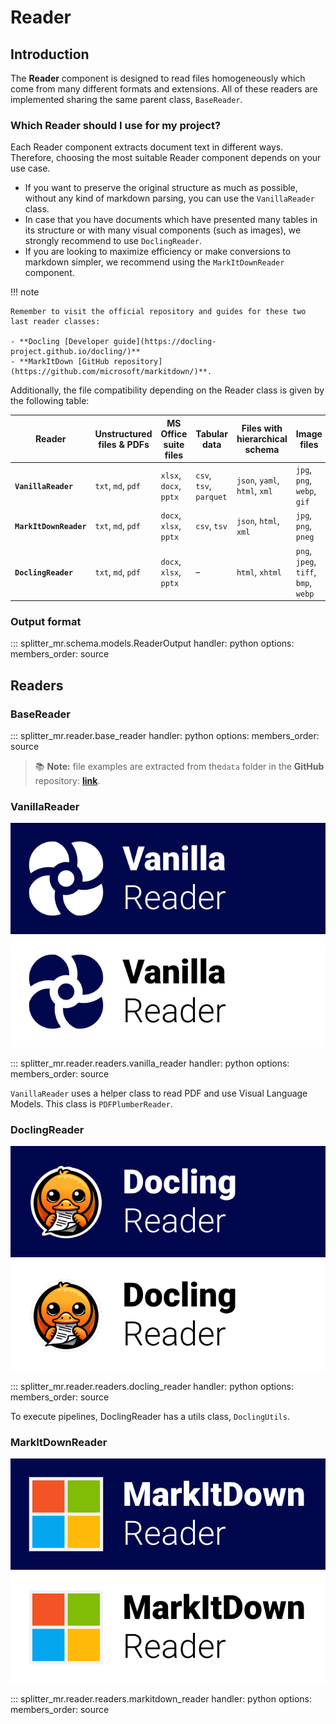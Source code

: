 # Reader

## Introduction

The **Reader** component is designed to read files homogeneously which come from many different formats and extensions. All of these readers are implemented sharing the same parent class, `BaseReader`.

### Which Reader should I use for my project?

Each Reader component extracts document text in different ways. Therefore, choosing the most suitable Reader component depends on your use case.

- If you want to preserve the original structure as much as possible, without any kind of markdown parsing, you can use the `VanillaReader` class.
- In case that you have documents which have presented many tables in its structure or with many visual components (such as images), we strongly recommend to use `DoclingReader`. 
- If you are looking to maximize efficiency or make conversions to markdown simpler, we recommend using the `MarkItDownReader` component.

!!! note

    Remember to visit the official repository and guides for these two last reader classes: 

    - **Docling [Developer guide](https://docling-project.github.io/docling/)** 
    - **MarkItDown [GitHub repository](https://github.com/microsoft/markitdown/)**.

Additionally, the file compatibility depending on the Reader class is given by the following table:

| **Reader**             | **Unstructured files & PDFs** | **MS Office suite files** | **Tabular data** | **Files with hierarchical schema** | **Image files** | **Markdown conversion** |
|------------------------|-------------------------------|---------------------------|------------------|------------------------------------|-----------------|-------------------------|
| **`VanillaReader`**    | `txt`, `md`, `pdf` | `xlsx`, `docx`, `pptx` | `csv`, `tsv`, `parquet` | `json`, `yaml`, `html`, `xml` | `jpg`, `png`, `webp`, `gif` | Yes                     |
| **`MarkItDownReader`** | `txt`, `md`, `pdf` | `docx`, `xlsx`, `pptx` | `csv`, `tsv` | `json`, `html`, `xml`                    | `jpg`, `png`, `pneg`        | Yes                     |
| **`DoclingReader`**    | `txt`, `md`, `pdf` | `docx`, `xlsx`, `pptx` | –            | `html`, `xhtml`                 | `png`, `jpeg`, `tiff`, `bmp`, `webp` | Yes                     |

### Output format

::: splitter_mr.schema.models.ReaderOutput
    handler: python
    options:
      members_order: source

## Readers

### BaseReader

::: splitter_mr.reader.base_reader
    handler: python
    options:
      members_order: source

> 📚 **Note:** file examples are extracted from  the`data` folder in the **GitHub** repository: [**link**](https://github.com/andreshere00/Splitter_MR/tree/main/data).

### VanillaReader

![VanillaReader logo](../assets/vanilla_reader_button.svg#gh-light-mode-only)
![VanillaReader logo](../assets/vanilla_reader_button_white.svg#gh-dark-mode-only)

::: splitter_mr.reader.readers.vanilla_reader
    handler: python
    options:
      members_order: source

`VanillaReader` uses a helper class to read PDF and use Visual Language Models. This class is `PDFPlumberReader`.

### DoclingReader

![DoclingReader logo](../assets/docling_reader_button.svg#gh-light-mode-only)
![DoclingReader logo](../assets/docling_reader_button_white.svg#gh-dark-mode-only)

::: splitter_mr.reader.readers.docling_reader
    handler: python
    options:
      members_order: source

To execute pipelines, DoclingReader has a utils class, `DoclingUtils`.

### MarkItDownReader

![MarkItDownReader logo](../assets/markitdown_reader_button.svg#gh-light-mode-only)
![MarkItDownReader logo](../assets/markitdown_reader_button_white.svg#gh-dark-mode-only)

::: splitter_mr.reader.readers.markitdown_reader
    handler: python
    options:
      members_order: source

